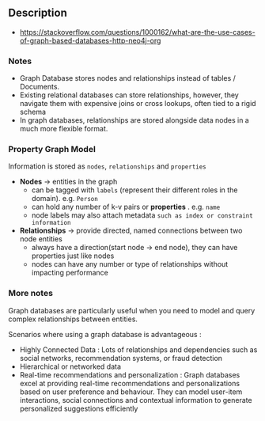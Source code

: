 ## Description

* https://stackoverflow.com/questions/1000162/what-are-the-use-cases-of-graph-based-databases-http-neo4j-org

### Notes
* Graph Database stores nodes and relationships instead of tables / Documents.
* Existing relational databases can store relationships, however, they navigate them with expensive joins
or cross lookups, often tied to a rigid schema 
* In graph databases, relationships are stored alongside data nodes in a much more flexible format.

### Property Graph Model
Information is stored as `nodes`, `relationships` and `properties`
* **Nodes** -> entities in the graph
  * can be tagged with `labels` (represent their different roles in the domain). e.g. `Person`
  * can hold any number of k-v pairs or **properties** . e.g. `name`
  * node labels may also attach metadata `such as index or constraint information`
* **Relationships** -> provide directed, named connections between two node entities
  * always have a direction(start node -> end node), they can have properties just like nodes 
  * nodes can have any number or type of relationships without impacting performance

### More notes

Graph databases are particularly useful when you need to model and query complex relationships between entities.

Scenarios where using a graph database is advantageous :
* Highly Connected Data : Lots of relationships and dependencies such as social networks, recommendation systems,
or fraud detection 
* Hierarchical or networked data 
* Real-time recommendations and personalization : Graph databases excel at providing real-time recommendations and personalizations
based on user preference and behaviour. They can model user-item interactions, social connections and contextual information to generate
personalized suggestions efficiently
